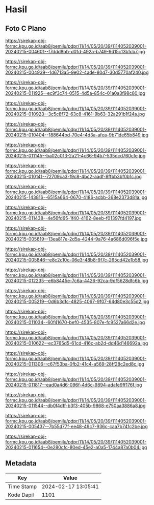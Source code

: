# Hasil

## Foto C Plano

https://sirekap-obj-formc.kpu.go.id/aab8/pemilu/pdpr/11/14/05/20/39/1114052039001-20240215-004601--f7ddd8bb-d01d-492a-b749-9d15c13bfcb7.jpg

https://sirekap-obj-formc.kpu.go.id/aab8/pemilu/pdpr/11/14/05/20/39/1114052039001-20240215-004939--1d6713a5-9e02-4ade-80d7-30d5770af240.jpg

https://sirekap-obj-formc.kpu.go.id/aab8/pemilu/pdpr/11/14/05/20/39/1114052039001-20240215-011925--ec9f3c74-0515-4d5a-854c-01a0a3f98c80.jpg

https://sirekap-obj-formc.kpu.go.id/aab8/pemilu/pdpr/11/14/05/20/39/1114052039001-20240215-010923--3c5c8f72-63c8-4161-9b63-32a291b1f24a.jpg

https://sirekap-obj-formc.kpu.go.id/aab8/pemilu/pdpr/11/14/05/20/39/1114052039001-20240215-010404--188644bd-70e4-4d3a-afea-9b71de65b849.jpg

https://sirekap-obj-formc.kpu.go.id/aab8/pemilu/pdpr/11/14/05/20/39/1114052039001-20240215-011145--ba02c013-2a21-4c66-94b7-535dcd760cfe.jpg

https://sirekap-obj-formc.kpu.go.id/aab8/pemilu/pdpr/11/14/05/20/39/1114052039001-20240215-010141--72709ca3-f9c8-4bc2-aadf-8ffbb3bf0b1c.jpg

https://sirekap-obj-formc.kpu.go.id/aab8/pemilu/pdpr/11/14/05/20/39/1114052039001-20240215-143816--6515a664-0670-4186-acbb-368e2373d81a.jpg

https://sirekap-obj-formc.kpu.go.id/aab8/pemilu/pdpr/11/14/05/20/39/1114052039001-20240215-011438--4e56fd65-1f40-4162-8eeb-f01397fd4197.jpg

https://sirekap-obj-formc.kpu.go.id/aab8/pemilu/pdpr/11/14/05/20/39/1114052039001-20240215-005619--13ea817e-2d5a-4244-9a76-4a686d096f5e.jpg

https://sirekap-obj-formc.kpu.go.id/aab8/pemilu/pdpr/11/14/05/20/39/1114052039001-20240215-005846--e8c2c10c-06e3-48b8-9f7c-265cd42e1b58.jpg

https://sirekap-obj-formc.kpu.go.id/aab8/pemilu/pdpr/11/14/05/20/39/1114052039001-20240215-012235--e6b8445e-7c6a-4426-92ca-9df5628dfc6b.jpg

https://sirekap-obj-formc.kpu.go.id/aab8/pemilu/pdpr/11/14/05/20/39/1114052039001-20240215-005219--0d6b3dfc-4825-4067-9f07-64d80e3c55d2.jpg

https://sirekap-obj-formc.kpu.go.id/aab8/pemilu/pdpr/11/14/05/20/39/1114052039001-20240215-011034--60f41670-bef0-4535-807e-fc9527a66d2e.jpg

https://sirekap-obj-formc.kpu.go.id/aab8/pemilu/pdpr/11/14/05/20/39/1114052039001-20240215-010622--ec3765d5-61cd-416c-ab2d-dd46d146692a.jpg

https://sirekap-obj-formc.kpu.go.id/aab8/pemilu/pdpr/11/14/05/20/39/1114052039001-20240215-011306--c67f53ba-0fb2-41c4-a569-28ff28c2ed8c.jpg

https://sirekap-obj-formc.kpu.go.id/aab8/pemilu/pdpr/11/14/05/20/39/1114052039001-20240215-011817--ead0a4d6-096f-4d6c-9894-adafe9ff176f.jpg

https://sirekap-obj-formc.kpu.go.id/aab8/pemilu/pdpr/11/14/05/20/39/1114052039001-20240215-011544--db0f4dff-b3f3-405b-9868-e750aa3886a8.jpg

https://sirekap-obj-formc.kpu.go.id/aab8/pemilu/pdpr/11/14/05/20/39/1114052039001-20240215-005437--7b55d77f-ee48-49c7-936c-caa7b741c2be.jpg

https://sirekap-obj-formc.kpu.go.id/aab8/pemilu/pdpr/11/14/05/20/39/1114052039001-20240215-011654--0e280cfc-80ed-45e2-a0a5-1744a87a0b04.jpg


## Metadata

| Key        | Value               |
| ---------- | ------------------- |
| Time Stamp | 2024-02-17 13:05:41 |
| Kode Dapil | 1101                |



